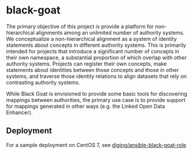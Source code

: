 # black-goat

The primary objective of this project is provide a platform for non-hierarchical
alignments among an unlimited number of authority systems. We conceptualize a
non-hierarchical alignment as a system of identity statements about concepts in
different authority systems. This is primarily intended for projects that
introduce a significant number of concepts in their own namespace, a substantial
proportion of which overlap with other authority systems. Projects can register
their own concepts, make statements about identities between those concepts and
those in other systems, and traverse those identity relations to align datasets
that rely on contrasting authority systems.

While Black Goat is envisioned to provide some basic tools for discovering
mappings between authorities, the primary use case is to provide support for
mappings generated in other ways (e.g. the Linked Open Data Enhancer).

Deployment
----------
For a sample deployment on CentOS 7, see [diging/ansible-black-goat-role](https://github.com/diging/ansible-black-goat-role)
